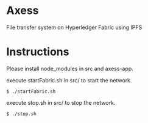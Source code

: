 # Axess
File transfer system on Hyperledger Fabric using IPFS

# Instructions
Please install node_modules in src and axess-app.

execute startFabric.sh in src/ to start the network.
```
$ ./startFabric.sh
```

execute stop.sh in src/ to stop the network.
```
$ ./stop.sh
```
